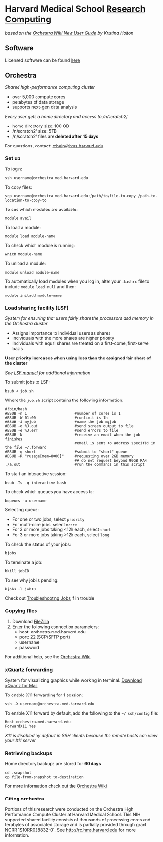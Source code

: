 # Harvard Medical School [Research Computing](https://rc.hms.harvard.edu/#)
*based on the [Orchestra Wiki New User Guide](https://wiki.med.harvard.edu/Orchestra/NewUserGuide) by Kristina Holton*

## Software

Licensed software can be found [here](https://wiki.med.harvard.edu/Software/)

## Orchestra 
*Shared high-performance computing cluster*

* over 5,000 compute cores
* petabytes of data storage
* supports next-gen data analysis

*Every user gets a home directory and access to /n/scratch2/*

* home directory size: 100 GB
* /n/scratch2/ size: 5TB
* /n/scratch2/ files are **deleted after 15 days**

For questions, contact: <rchelp@hms.harvard.edu>

### Set up


To login: 

	ssh username@orchestra.med.harvard.edu

To copy files: 

	scp username@orchestra.med.harvard.edu:/path/to/file-to-copy /path-to-location-to-copy-to

To see which modules are available:

	module avail
	
To load a module: 

	module load module-name
	
To check which module is running:

	which module-name
	
To unload a module: 

	module unload module-name
	
To automatically load modules when you log in, alter your `.bashrc` file to include `module load null` and then: 

	module initadd module-name
	
### Load sharing facility (LSF)
*System for ensuring that users fairly share the processors and memory in the Orchestra cluster*

* Assigns importance to individual users as shares
* Individuals with the more shares are higher priority
* Individuals with equal shares are treated on a first-come, first-serve basis

**User priority increases when using less than the assigned fair share of the cluster**

*See [LSF manual](https://wiki.med.harvard.edu/doc/lsf/admin/fairshare.html) for additional information*


To submit jobs to LSF: 

	bsub < job.sh
	
Where the `job.sh` script contains the following information: 

	#!bin/bash
	#BSUB -n 1						#number of cores is 1
	#BSUB -W 01:00					#runlimit is 1h
	#BSUB -J myjob					#name the job myjob
	#BSUB -o %J.out					#send screen output to file
	#BSUB -e %J.err					#send errors to file
	#BSUB -N						#receive an email when the job finishes
									#email is sent to address specifid in the file ~/.forward
	#BSUB -q short					#submit to "short" queue
	#BSUB -R "rusage[mem=8000]"		#requesting over 2GB memory
									## do not request beyond 90GB RAM
	./a.out							#run the commands in this script
	
To start an interactive session: 

	bsub -Is -q interactive bash

To check which queues you have access to: 

	bqueues -u username

Selecting queue: 

* For one or two jobs, select `priority`
* For multi-core jobs, select `mcore`
* For 3 or more jobs taking <12h each, select `short`
* For 3 or more jobs taking >12h each, select `long`

To check the status of your jobs:

	bjobs

To terminate a job: 

	bkill jobID

To see why job is pending: 

	bjobs -l jobID
	
Check out [Troubleshooting Jobs](https://wiki.med.harvard.edu/Orchestra/TroubleshootingLSFJobs) if in trouble


### Copying files

1. Download [FileZilla](http://filezilla-project.org/)
2. Enter the following connection parameters: 
	* host: orchestra.med.harvard.edu
	* port: 22 (SCP/SFTP port)
	* username
	* password

	
For additional help, see the [Orchestra Wiki](https://wiki.med.harvard.edu/Orchestra/NewUserGuide)

### xQuartz forwarding
System for visualizing graphics while working in terminal.
[Download xQuartz for Mac](https://www.xquartz.org/)

To enable X11 forwarding for 1 session: 

	ssh -X username@orchestra.med.harvard.edu
	
To enable X11 forward by default, add the following to the `~/.ssh/config` file: 

	Host orchestra.med.harvard.edu
	ForwardX11 Yes
	


*X11 is disabled by default in SSH clients because the remote hosts can view your X11 server*

### Retrieving backups 
Home directory backups are stored for **60 days**

	cd .snapshot
	cp file-from-snapshot to-destination


For more information check out the [Orchestra Wiki](https://wiki.med.harvard.edu/Orchestra/WebHome)

### Citing orchestra

Portions of this research were conducted on the Orchestra High Performance Compute Cluster at Harvard Medical School. This NIH supported shared facility consists of thousands of processing cores and terabytes of associated storage and is partially provided through grant NCRR 1S10RR028832-01. See <http://rc.hms.harvard.edu> for more information.